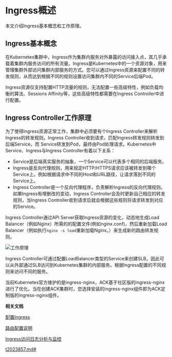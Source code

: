 # Ingress概述

本文介绍Ingress基本概念和工作原理。

## Ingress基本概念

在Kubernetes集群中，Ingress作为集群内服务对外暴露的访问接入点，其几乎承载着集群内服务访问的所有流量。Ingress是Kubernetes中的一个资源对象，用来管理集群外部访问集群内部服务的方式。您可以通过Ingress资源来配置不同的转发规则，从而达到根据不同的规则设置访问集群内不同的Service后端Pod。

Ingress资源仅支持配置HTTP流量的规则，无法配置一些高级特性，例如负载均衡的算法、Sessions Affinity等，这些高级特性都需要在Ingress Controller中进行配置。

## Ingress Controller工作原理

为了使得Ingress资源正常工作，集群中必须要有个Ingress Controller来解析Ingress的转发规则。Ingress Controller收到请求，匹配Ingress转发规则转发到后端Service，而 Service转发到Pod，最终由Pod处理请求。Kubernetes中Service、Ingress与Ingress Controller有着以下关系：

-   Service是后端真实服务的抽象，一个Service可以代表多个相同的后端服务。
-   Ingress是反向代理规则，用来规定HTTP/HTTPS请求应该被转发到哪个Service上。例如根据请求中不同的Host和URL路径，让请求落到不同的 Service上。
-   Ingress Controller是一个反向代理程序，负责解析Ingress的反向代理规则。如果Ingress有增删改的变动，Ingress Controller会及时更新自己相应的转发规则，当Ingress Controller收到请求后就会根据这些规则将请求转发到对应的Service。

Ingress Controller通过API Server获取Ingress资源的变化，动态地生成Load Balancer（例如Nginx）所需的的配置文件\(例如nginx.conf\)，然后重新加载Load Balancer（例如执行`nginx -s load`重新加载Nginx。）来生成新的路由转发规则。

![工作原理](https://static-aliyun-doc.oss-accelerate.aliyuncs.com/assets/img/zh-CN/0804139061/p207789.png)

Ingress Controller可通过配置LoadBalancer类型的Service来创建SLB，因此可以从外部通过SLB访问到Kubernetes集群的内部服务。根据Ingress配置的不同规则来访问不同的服务。

当前Kubernetes官方维护的是ingress-nginx，ACK基于社区版的ingress-nginx进行了优化。当在创建ACK集群时，您选择安装的ingress-nginx组件即为ACK定制版的ingress-nginx组件。

**相关文档**  


[配置Ingress](/intl.zh-CN/Kubernetes集群用户指南/网络管理/Ingress管理/配置Ingress.md)

[路由配置说明](/intl.zh-CN/Kubernetes集群用户指南/网络管理/Ingress管理/路由配置说明.md)

[Ingress访问日志分析与监控](/intl.zh-CN/Kubernetes集群用户指南/网络管理/Ingress管理/Ingress访问日志分析与监控.md)

[t2023857.md\#]()

